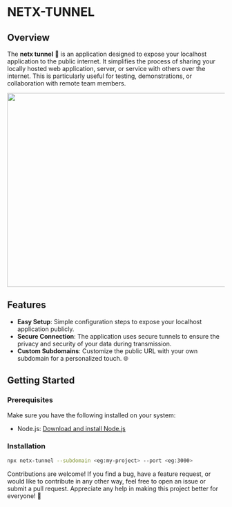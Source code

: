 # NETX-TUNNEL

## Overview

The **netx tunnel** 🚀 is an application designed to expose your localhost application to the public internet. It simplifies the process of sharing your locally hosted web application, server, or service with others over the internet. This is particularly useful for testing, demonstrations, or collaboration with remote team members.

<img src="https://media.giphy.com/media/v1.Y2lkPTc5MGI3NjExbGgwZHl3ZGtvOXFzZTg5ejd4djR6NmRyY3Z4d2oyOGU1czN3Y21iMiZlcD12MV9pbnRlcm5hbF9naWZfYnlfaWQmY3Q9Zw/6ua5EH32DgEZDZgQnC/giphy.gif" width="1000" height="450">



## Features

-   **Easy Setup**: Simple configuration steps to expose your localhost application publicly.
-   **Secure Connection**: The application uses secure tunnels to ensure the privacy and security of your data during transmission.
-   **Custom Subdomains**: Customize the public URL with your own subdomain for a personalized touch. 🌐

## Getting Started

### Prerequisites

Make sure you have the following installed on your system:

-   Node.js: [Download and install Node.js](https://nodejs.org/)

### Installation

```bash
npx netx-tunnel --subdomain <eg:my-project> --port <eg:3000>
```

Contributions are welcome! If you find a bug, have a feature request, or would like to contribute in any other way, feel free to open an issue or submit a pull request. Appreciate any help in making this project better for everyone! 🙌
